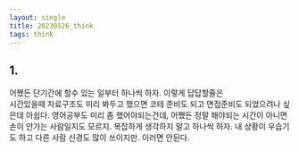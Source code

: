 ```yaml
---
layout: single
title: 20230526_think
tags: think
---
```


## 1.
어쨌든 단기간에 할수 있는 일부터 하나씩 하자. 이렇게 답답할줄은  
시간있을때 자료구조도 미리 봐두고 했으면 코테 준비도 되고 면접준비도 되었으려나 싶은데
아쉽다.
영어공부도 미리 좀 했어야되는건데, 어쨌든 정말 해야되는 시간이 아니면 손이 안가는 사람일지도 모르지. 복잡하게 생각하지 말고 하나씩 하자. 내 상황이 우습기도 하고 다른 사람 신경도 많이 쓰이지만. 이러면 안된다.